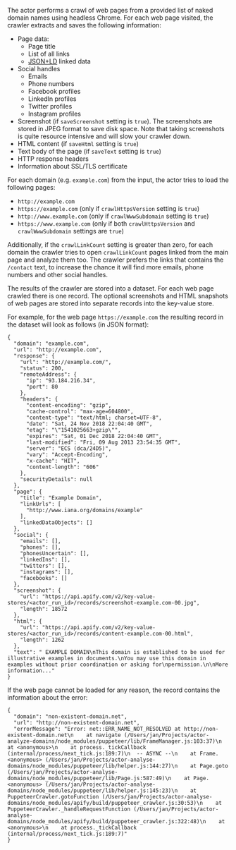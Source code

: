 
The actor performs a crawl of web pages from a provided list of naked domain names using headless Chrome.
For each web page visited, the crawler extracts and saves the following information:

- Page data:
  - Page title
  - List of all links
  - [JSON+LD](https://en.wikipedia.org/wiki/JSON-LD) linked data
- Social handles
  - Emails
  - Phone numbers
  - Facebook profiles
  - LinkedIn profiles
  - Twitter profiles
  - Instagram profiles
- Screenshot (if `saveScreenshot` setting is `true`). The screenshots are stored in JPEG format to save disk space.
  Note that taking screenshots is quite resource intensive and will slow your crawler down.
- HTML content (if `saveHtml` setting is `true`)
- Text body of the page (if `saveText` setting is `true`)
- HTTP response headers
- Information about SSL/TLS certificate

For each domain (e.g. `example.com`) from the input, the actor tries to load the following pages:

- `http://example.com`
- `https://example.com` (only if `crawlHttpsVersion` setting is `true`)
- `http://www.example.com` (only if `crawlWwwSubdomain` setting is `true`)
- `https://www.example.com` (only if both `crawlHttpsVersion` and `crawlWwwSubdomain` settings are `true`)

Additionally, if the `crawlLinkCount` setting is greater than zero, for each domain
the crawler tries to open `crawlLinkCount` pages linked from the main page and analyze them too.
The crawler prefers the links that contains the `/contact` text, to increase the chance it will find
more emails, phone numbers and other social handles.

The results of the crawler are stored into a dataset. For each web page crawled
there is one record. The optional screenshots and HTML snapshots of web pages are stored
into separate records into the key-value store.

For example, for the web page `https://example.com` the resulting record in the dataset will look as follows (in JSON format):

```
{
  "domain": "example.com",
  "url": "http://example.com",
  "response": {
    "url": "http://example.com/",
    "status": 200,
    "remoteAddress": {
      "ip": "93.184.216.34",
      "port": 80
    },
    "headers": {
      "content-encoding": "gzip",
      "cache-control": "max-age=604800",
      "content-type": "text/html; charset=UTF-8",
      "date": "Sat, 24 Nov 2018 22:04:40 GMT",
      "etag": "\"1541025663+gzip\"",
      "expires": "Sat, 01 Dec 2018 22:04:40 GMT",
      "last-modified": "Fri, 09 Aug 2013 23:54:35 GMT",
      "server": "ECS (dca/24D5)",
      "vary": "Accept-Encoding",
      "x-cache": "HIT",
      "content-length": "606"
    },
    "securityDetails": null
  },
  "page": {
    "title": "Example Domain",
    "linkUrls": [
      "http://www.iana.org/domains/example"
    ],
    "linkedDataObjects": []
  },
  "social": {
    "emails": [],
    "phones": [],
    "phonesUncertain": [],
    "linkedIns": [],
    "twitters": [],
    "instagrams": [],
    "facebooks": []
  },
  "screenshot": {
    "url": "https://api.apify.com/v2/key-value-stores/<actor_run_id>/records/screenshot-example.com-00.jpg",
    "length": 18572
  },
  "html": {
    "url": "https://api.apify.com/v2/key-value-stores/<actor_run_id>/records/content-example.com-00.html",
    "length": 1262
  },
  "text": " EXAMPLE DOMAIN\nThis domain is established to be used for illustrative examples in documents.\nYou may use this domain in examples without prior coordination or asking for\npermission.\n\nMore information..."
}
```

If the web page cannot be loaded for any reason, the record contains the information about the error:

```
{
  "domain": "non-existent-domain.net",
  "url": "http://non-existent-domain.net",
  "errorMessage": "Error: net::ERR_NAME_NOT_RESOLVED at http://non-existent-domain.net\n    at navigate (/Users/jan/Projects/actor-analyze-domains/node_modules/puppeteer/lib/FrameManager.js:103:37)\n    at <anonymous>\n    at process._tickCallback (internal/process/next_tick.js:189:7)\n  -- ASYNC --\n    at Frame.<anonymous> (/Users/jan/Projects/actor-analyse-domains/node_modules/puppeteer/lib/helper.js:144:27)\n    at Page.goto (/Users/jan/Projects/actor-analyse-domains/node_modules/puppeteer/lib/Page.js:587:49)\n    at Page.<anonymous> (/Users/jan/Projects/actor-analyse-domains/node_modules/puppeteer/lib/helper.js:145:23)\n    at PuppeteerCrawler.gotoFunction (/Users/jan/Projects/actor-analyse-domains/node_modules/apify/build/puppeteer_crawler.js:30:53)\n    at PuppeteerCrawler._handleRequestFunction (/Users/jan/Projects/actor-analyse-domains/node_modules/apify/build/puppeteer_crawler.js:322:48)\n    at <anonymous>\n    at process._tickCallback (internal/process/next_tick.js:189:7)"
}
```
